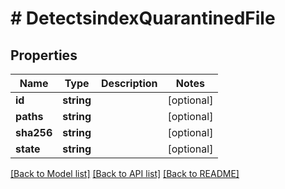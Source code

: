 # # DetectsindexQuarantinedFile

## Properties

Name | Type | Description | Notes
------------ | ------------- | ------------- | -------------
**id** | **string** |  | [optional]
**paths** | **string** |  | [optional]
**sha256** | **string** |  | [optional]
**state** | **string** |  | [optional]

[[Back to Model list]](../../README.md#models) [[Back to API list]](../../README.md#endpoints) [[Back to README]](../../README.md)

